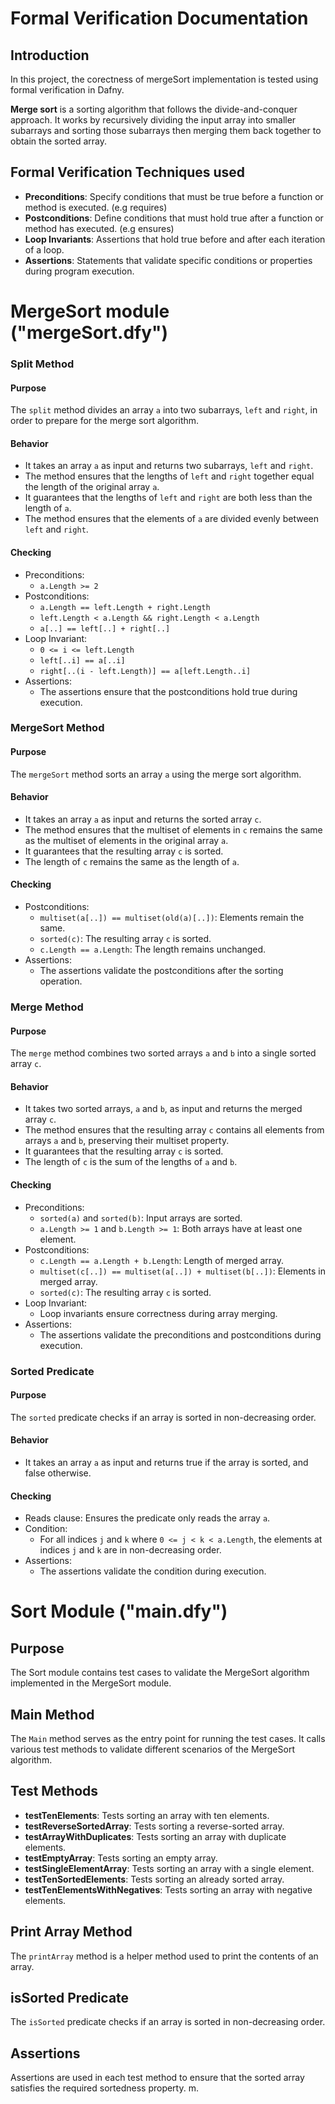 # Formal Verification Documentation
## Introduction

In this project, the corectness of mergeSort implementation is tested using formal verification in Dafny.

**Merge sort** is a sorting algorithm that follows the divide-and-conquer approach. It works by recursively dividing the input array into smaller subarrays and sorting those subarrays then merging them back together to obtain the sorted array.


## Formal Verification Techniques used
- **Preconditions**: Specify conditions that must be true before a function or method is executed. (e.g requires)
- **Postconditions**: Define conditions that must hold true after a function or method has executed. (e.g ensures)
- **Loop Invariants**: Assertions that hold true before and after each iteration of a loop.
- **Assertions**: Statements that validate specific conditions or properties during program execution.

# MergeSort module ("mergeSort.dfy")
### Split Method

#### Purpose
The `split` method divides an array `a` into two subarrays, `left` and `right`, in order to prepare for the merge sort algorithm.

#### Behavior
- It takes an array `a` as input and returns two subarrays, `left` and `right`.
- The method ensures that the lengths of `left` and `right` together equal the length of the original array `a`.
- It guarantees that the lengths of `left` and `right` are both less than the length of `a`.
- The method ensures that the elements of `a` are divided evenly between `left` and `right`.

#### Checking
- Preconditions:
  - `a.Length >= 2`
- Postconditions:
  - `a.Length == left.Length + right.Length`
  - `left.Length < a.Length && right.Length < a.Length`
  - `a[..] == left[..] + right[..]`
- Loop Invariant:
  - `0 <= i <= left.Length`
  - `left[..i] == a[..i]`
  - `right[..(i - left.Length)] == a[left.Length..i]`
- Assertions:
  - The assertions ensure that the postconditions hold true during execution.

### MergeSort Method

#### Purpose
The `mergeSort` method sorts an array `a` using the merge sort algorithm.

#### Behavior
- It takes an array `a` as input and returns the sorted array `c`.
- The method ensures that the multiset of elements in `c` remains the same as the multiset of elements in the original array `a`.
- It guarantees that the resulting array `c` is sorted.
- The length of `c` remains the same as the length of `a`.

#### Checking
- Postconditions:
  - `multiset(a[..]) == multiset(old(a)[..])`: Elements remain the same.
  - `sorted(c)`: The resulting array `c` is sorted.
  - `c.Length == a.Length`: The length remains unchanged.
- Assertions:
  - The assertions validate the postconditions after the sorting operation.

### Merge Method

#### Purpose
The `merge` method combines two sorted arrays `a` and `b` into a single sorted array `c`.

#### Behavior
- It takes two sorted arrays, `a` and `b`, as input and returns the merged array `c`.
- The method ensures that the resulting array `c` contains all elements from arrays `a` and `b`, preserving their multiset property.
- It guarantees that the resulting array `c` is sorted.
- The length of `c` is the sum of the lengths of `a` and `b`.

#### Checking
- Preconditions:
  - `sorted(a)` and `sorted(b)`: Input arrays are sorted.
  - `a.Length >= 1` and `b.Length >= 1`: Both arrays have at least one element.
- Postconditions:
  - `c.Length == a.Length + b.Length`: Length of merged array.
  - `multiset(c[..]) == multiset(a[..]) + multiset(b[..])`: Elements in merged array.
  - `sorted(c)`: The resulting array `c` is sorted.
- Loop Invariant:
  - Loop invariants ensure correctness during array merging.
- Assertions:
  - The assertions validate the preconditions and postconditions during execution.

### Sorted Predicate

#### Purpose
The `sorted` predicate checks if an array is sorted in non-decreasing order.

#### Behavior
- It takes an array `a` as input and returns true if the array is sorted, and false otherwise.

#### Checking
- Reads clause: Ensures the predicate only reads the array `a`.
- Condition:
  - For all indices `j` and `k` where `0 <= j < k < a.Length`, the elements at indices `j` and `k` are in non-decreasing order.
- Assertions:
  - The assertions validate the condition during execution.

# Sort Module ("main.dfy")

## Purpose
The Sort module contains test cases to validate the MergeSort algorithm implemented in the MergeSort module.

## Main Method
The `Main` method serves as the entry point for running the test cases. It calls various test methods to validate different scenarios of the MergeSort algorithm.

## Test Methods
- **testTenElements**: Tests sorting an array with ten elements.
- **testReverseSortedArray**: Tests sorting a reverse-sorted array.
- **testArrayWithDuplicates**: Tests sorting an array with duplicate elements.
- **testEmptyArray**: Tests sorting an empty array.
- **testSingleElementArray**: Tests sorting an array with a single element.
- **testTenSortedElements**: Tests sorting an already sorted array.
- **testTenElementsWithNegatives**: Tests sorting an array with negative elements.

## Print Array Method
The `printArray` method is a helper method used to print the contents of an array.

## isSorted Predicate
The `isSorted` predicate checks if an array is sorted in non-decreasing order.

## Assertions
Assertions are used in each test method to ensure that the sorted array satisfies the required sortedness property.
m.
